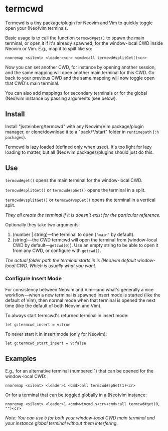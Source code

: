 # termcwd

Termcwd is a tiny package/plugin for Neovim and Vim to
quickly toggle open your (Neo)vim terminals.

Basic usage is to call the function `termcwd#get()` to
spawn the main terminal, or open it if it's already spawned, for the
window-local CWD inside Neovim or Vim. E.g., map it to spilt like so:

```vim
nnoremap <silent> <leader><cr> <cmd>call termcwd#splitGet()<cr>
```

Now you can set another CWD,
for instance by opening another session,
and the same
mapping will open another main
terminal for this CWD. Go
back to your previous CWD
and the same mapping will now
toggle open that CWD's main
terminal.

You can also add mappings for
secondary terminals or for the
global (Neo)vim instance by passing
arguments (see below).

## Install

Install "jssteinberg/termcwd" with any Neovim/Vim package/plugin manager, or clone/download it to a "pack/\*/start" folder in `runtimepath` (`:h packages`).

Termcwd is lazy loaded (defined only when used). It's too light for lazy loading to matter,
but all (Neo)vim packages/plugins should just do this.

## Use

`termcwd#get()` opens the main terminal for the window-local CWD.

`termcwd#splitGet()` or `termcwd#spGet()` opens the terminal in a split.

`termcwd#vsplitGet()` or `termcwd#vspGet()` opens the terminal in a vertical split.

*They all create the terminal if it is doesn't exist for the particular reference.*

Optionally they take two arguments:

1. (number | string)—the terminal to open (`"main"` by default).
2. (string)—the CWD termcwd will open the terminal from (window-local CWD by default—`getcwd(0)`). Use an empty string to be able to open it from any CWD, or configure with `getcwd()`.

*The actual folder path the terminal starts in is (Neo)vim default window-local CWD. Which is usually what you want.*

### Configure Insert Mode

For consistency between Neovim and Vim—and what's generally a nice workflow—when a new terminal is spawned insert mode is started (like the default of Vim), then normal mode when that terminal is opened the next time (like the default of both Neovim and Vim).

To always start termcwd's returned terminal in insert mode:

```vim
let g:termcwd_insert = v:true
```

To never start it in insert mode (only for Neovim):

```vim
let g:termcwd_start_insert = v:false
```

## Examples

E.g., for an alternative terminal (numbered 1) that can be opened for the window-local CWD:

```vim
nnoremap <silent> <leader>1 <cmd>call termcwd#spGet(1)<cr>
```

Or for a terminal that can be toggled globally in a (Neo)vim instance:

```vim
nnoremap <silent> <leader>1 <cmd>wincmd s<cr><cmd>call termcwd#get(0, "")<cr>
```

*Note: You can use `0` for both your window-local CWD main terminal and your instance global terminal without them interfering.*
